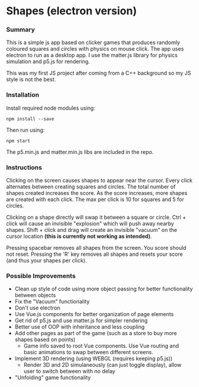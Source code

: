 # Shapes (electron version)

### Summary

This is a simple js app based on clicker games that produces randomly coloured squares and circles with physics on mouse click. 
The app uses electron to run as a desktop app.
I use the matter.js library for physics simulation and p5.js for rendering.

This was my first JS project after coming from a C++ background so my JS style is not the best.

### Installation

Install required node modules using:
```
npm install --save
```

Then run using:
```
npm start
```

The p5.min.js and matter.min.js libs are included in the repo.

### Instructions

Clicking on the screen causes shapes to appear near the cursor. Every click alternates between creating squares and circles.
The total number of shapes created increases the score. As the score increases, more shapes are created with each click. 
The max per click is 10 for squares and 5 for circles.

Clicking on a shape directly will swap it between a square or circle.
Ctrl + click will cause an invisible "explosion" which will push away nearby shapes.
Shift + click and drag will create an invisible "vacuum" on the cursor location **(this is currently not working as intended)**.

Pressing spacebar removes all shapes from the screen. You score should not reset.
Pressing the 'R' key removes all shapes and resets your score (and thus your shapes per click).

### Possible Improvements

- Clean up style of code using more object passing for better functionality between objects
- Fix the "Vacuum" functionality
- Don't use electron
- Use Vue.js components for better organization of page elements
- Get rid of p5.js and use matter.js for simpler rendering
- Better use of OOP with inheritance and less coupling
- Add other pages as part of the game (such as a store to buy more shapes based on points)
   - Game info saved to root Vue components. Use Vue routing and basic animations to swap between different screens.
- Implement 3D rendering (using WEBGL (requires keeping p5.js))
   - Render 3D and 2D simulaneously (can just toggle display), allow user to switch between with no delay
- "Unfolding" game functionality